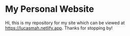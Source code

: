 # My Personal Website

Hi, this is my repository for my site which can be viewed at https://lucasmah.netlify.app. Thanks for stopping by!
